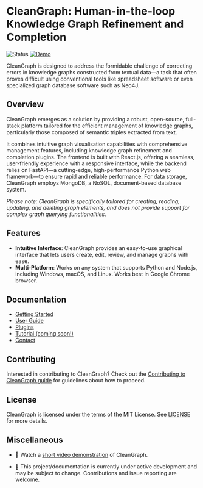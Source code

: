 # CleanGraph: Human-in-the-loop Knowledge Graph Refinement and Completion

![Status](https://img.shields.io/badge/Status-Work%20in%20Progress-yellow)
[![Demo](https://img.shields.io/badge/Demo-Available-blue)](https://youtu.be/zhf8XsV8cEg)

CleanGraph is designed to address the formidable challenge of correcting errors in knowledge graphs constructed from textual data—a task that often proves difficult using conventional tools like spreadsheet software or even specialized graph database software such as Neo4J.

## Overview

CleanGraph emerges as a solution by providing a robust, open-source, full-stack platform tailored for the efficient management of knowledge graphs, particularly those composed of semantic triples extracted from text.

It combines intuitive graph visualisation capabilities with comprehensive management features, including knowledge graph refinement and completion plugins. The frontend is built with React.js, offering a seamless, user-friendly experience with a responsive interface, while the backend relies on FastAPI—a cutting-edge, high-performance Python web framework—to ensure rapid and reliable performance. For data storage, CleanGraph employs MongoDB, a NoSQL, document-based database system.

_Please note: CleanGraph is specifically tailored for creating, reading, updating, and deleting graph elements, and does not provide support for complex graph querying functionalities._

## Features

- **Intuitive Interface**: CleanGraph provides an easy-to-use graphical interface that lets users create, edit, review, and manage graphs with ease.
- **Multi-Platform**: Works on any system that supports Python and Node.js, including Windows, macOS, and Linux. Works best in Google Chrome browser.

## Documentation

- [Getting Started](./docs/docs/getting_started.md)
- [User Guide](./docs/docs/user_guide.md)
- [Plugins](./docs/docs/plugins.md)
- [Tutorial (coming soon!)](./docs/docs/tutorial.md)
- [Contact](./docs/docs/contact.md)

## Contributing

Interested in contributing to CleanGraph? Check out the [Contributing to CleanGraph guide](CONTRIBUTING.md) for guidelines about how to proceed.

## License

CleanGraph is licensed under the terms of the MIT License. See [LICENSE](LICENSE.md) for more details.

## Miscellaneous

- 🎥 Watch a [short video demonstration](https://youtu.be/zhf8XsV8cEg) of CleanGraph.

- :construction: This project/documentation is currently under active development and may be subject to change. Contributions and issue reporting are welcome.
